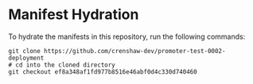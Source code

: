 # Manifest Hydration

To hydrate the manifests in this repository, run the following commands:

```shell
git clone https://github.com/crenshaw-dev/promoter-test-0002-deployment
# cd into the cloned directory
git checkout ef8a348af1fd977b8516e46abf0d4c330d740460
```
